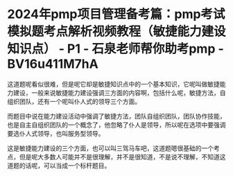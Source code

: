 # 2024年pmp项目管理备考篇：pmp考试模拟题考点解析视频教程（敏捷能力建设知识点） - P1 - 石泉老师帮你助考pmp - BV16u411M7hA

这道题呢看似很难，但是呢它却是敏捷知识点中的一个基本知识，它呢叫做敏捷能力建设，一般来说敏捷能力建设强调三方面的内容啊，包括什么呢，敏捷方法，自组织团队，还有一个呢叫仆人式的领导三个方面。

而题目中说在能力建设活动中强调了敏捷方法，团队自组织团队，团队协作技能，也是自主自组织团队的一个概念了，他忽略了仆人是领导，所以呢在选项中要强调要选仆人式领导，也叫服务型领导。

这是敏捷能力建设的三个方面，也可以叫三驾马车吧，这道题嗯很基础的一个考点，但是呢大多数人可能并不是很理解，并不是很知道，不是说不理解，不知道这道题的话呢，可以当成一个标杆题目。

